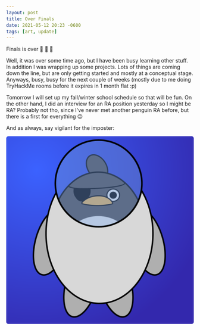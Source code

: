 ```yaml
---
layout: post
title: Over Finals
date: 2021-05-12 20:23 -0600
tags: [art, update]
---
```


Finals is over 🥳 🎊 🎉

Well, it was over some time ago, but I have been busy learning other stuff. In addition I was wrapping up some projects. Lots of things are coming down the line, but are only getting started and mostly at a conceptual stage. Anyways, busy, busy for the next couple of weeks (mostly due to me doing TryHackMe rooms before it expires in 1 month flat :p)

Tomorrow I will set up my fall/winter school schedule so that will be fun. On the other hand, I did an interview for an RA position yesterday so I might be RA? Probably not tho, since I've never met another penguin RA before, but there is a first for everything 😉

And as always, say vigilant for the imposter:

![spacePirate](../assets/img/art/spacePirate.png)
